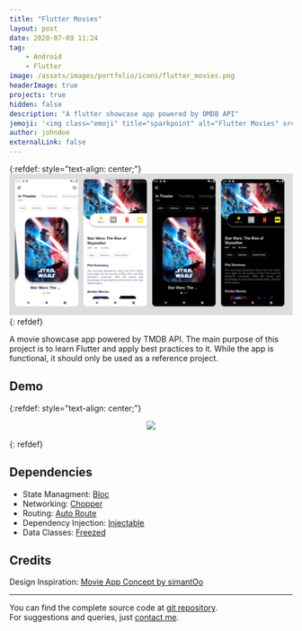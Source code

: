 ```yaml
---
title: "Flutter Movies"
layout: post
date: 2020-07-09 11:24
tag:
    - Android
    - Flutter
image: /assets/images/portfolio/icons/flutter_movies.png
headerImage: true
projects: true
hidden: false
description: "A flutter showcase app powered by OMDB API"
jemoji: '<img class="emoji" title="sparkpoint" alt="Flutter Movies" src="/assets/images/portfolio/icons/flutter_movies.png" height="20" width="20" align="absmiddle">'
author: johndoe
externalLink: false
---
```


{:refdef: style="text-align: center;"}
![Flutter Movies](/assets/images/portfolio/flutter-movies-app.jpg)
{: refdef}

A movie showcase app powered by TMDB API. The main purpose of this project is to learn Flutter and apply best practices to it. While the app is functional, it should only be used as a reference project.

## Demo

{:refdef: style="text-align: center;"}

<p align="center">
<img src="/assets/images/portfolio/flutter-movies-app-demo.gif" width="250px">
</p>
{: refdef}

## Dependencies

-   State Managment: [Bloc](https://pub.dev/packages/bloc)
-   Networking: [Chopper](https://pub.dev/packages/chopper)
-   Routing: [Auto Route](https://pub.dev/packages/auto_route)
-   Dependency Injection: [Injectable](https://pub.dev/packages/injectable)
-   Data Classes: [Freezed](https://pub.dev/packages/freezed)

## Credits

Design Inspiration: [Movie App Concept by simantOo](https://www.uplabs.com/posts/movie-app-73d2113c-082b-465f-9f5d-9bd3acf176ec)

---

You can find the complete source code at [git repository](https://github.com/xuhaibahmad/flutter-movie-app).<br/>
For suggestions and queries, just [contact me](http://linkedin.com/in/xuhaibahmad).
